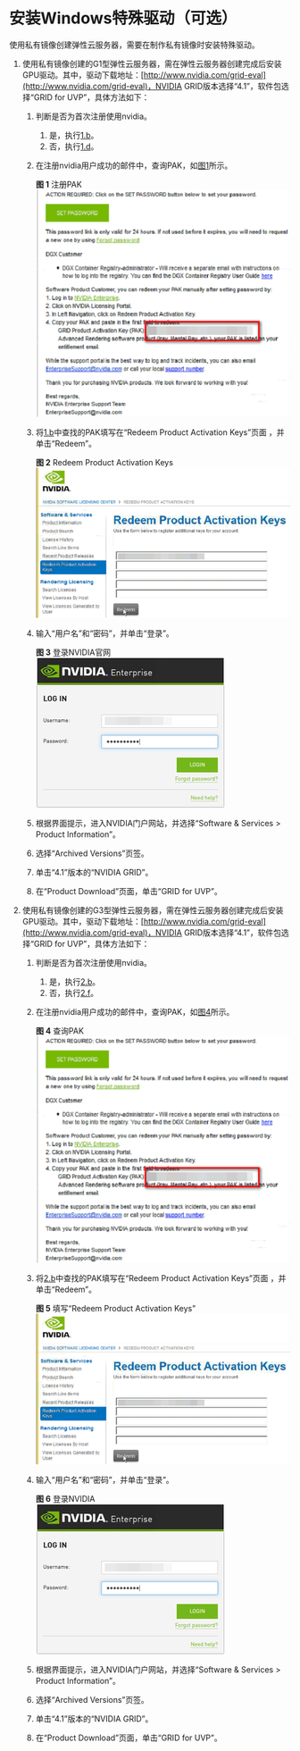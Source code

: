 # 安装Windows特殊驱动（可选）<a name="ZH-CN_TOPIC_0081795392"></a>

使用私有镜像创建弹性云服务器，需要在制作私有镜像时安装特殊驱动。

1.  使用私有镜像创建的G1型弹性云服务器，需在弹性云服务器创建完成后安装GPU驱动。其中，驱动下载地址：[http://www.nvidia.com/grid-eval](http://www.nvidia.com/grid-eval)，NVIDIA GRID版本选择“4.1”，软件包选择“GRID for UVP”，具体方法如下：
    1.  判断是否为首次注册使用nvidia。
        1.  是，执行[1.b](#zh-cn_topic_0097289624_zh-cn_topic_0035470098_li6493917120957)。
        2.  否，执行[1.d](#zh-cn_topic_0097289624_zh-cn_topic_0035470098_li31331234738)。

    2.  <a name="zh-cn_topic_0097289624_zh-cn_topic_0035470098_li6493917120957"></a>在注册nvidia用户成功的邮件中，查询PAK，如[图1](#zh-cn_topic_0097289624_zh-cn_topic_0035470098_fig4249148201328)所示。

        **图 1**  注册PAK<a name="zh-cn_topic_0097289624_zh-cn_topic_0035470098_fig4249148201328"></a>  
        ![](figures/注册PAK.png "注册PAK")

    3.  将[1.b](#zh-cn_topic_0097289624_zh-cn_topic_0035470098_li6493917120957)中查找的PAK填写在“Redeem Product Activation Keys”页面 ，并单击“Redeem”。

        **图 2**  Redeem Product Activation Keys<a name="zh-cn_topic_0097289624_zh-cn_topic_0035470098_fig66917708201838"></a>  
        ![](figures/Redeem-Product-Activation-Keys.png "Redeem-Product-Activation-Keys")

    4.  <a name="zh-cn_topic_0097289624_zh-cn_topic_0035470098_li31331234738"></a>输入“用户名”和“密码”，并单击“登录”。

        **图 3**  登录NVIDIA官网<a name="zh-cn_topic_0097289624_zh-cn_topic_0035470098_fig823115144396"></a>  
        ![](figures/登录NVIDIA官网.png "登录NVIDIA官网")

    5.  根据界面提示，进入NVIDIA门户网站，并选择“Software & Services \> Product Information”。
       
    6.  选择“Archived Versions”页签。
    7.  单击“4.1”版本的“NVIDIA GRID”。
    8.  在“Product Download”页面，单击“GRID for UVP”。

2.  使用私有镜像创建的G3型弹性云服务器，需在弹性云服务器创建完成后安装GPU驱动。其中，驱动下载地址：[http://www.nvidia.com/grid-eval](http://www.nvidia.com/grid-eval)，NVIDIA GRID版本选择“4.1”，软件包选择“GRID for UVP”，具体方法如下：
    1.  判断是否为首次注册使用nvidia。
        1.  是，执行[2.b](#zh-cn_topic_0097289624_li19648193452318)。
        2.  否，执行[2.f](#zh-cn_topic_0097289624_li66651834172318)。

    2.  <a name="zh-cn_topic_0097289624_li19648193452318"></a>在注册nvidia用户成功的邮件中，查询PAK，如[图4](#zh-cn_topic_0097289624_fig16651634162316)所示。

        **图 4**  查询PAK<a name="zh-cn_topic_0097289624_fig16651634162316"></a>  
        ![](figures/查询PAK.png "查询PAK")

    3.  将[2.b](#zh-cn_topic_0097289624_li19648193452318)中查找的PAK填写在“Redeem Product Activation Keys”页面 ，并单击“Redeem”。

        **图 5**  填写“Redeem Product Activation Keys”<a name="zh-cn_topic_0097289624_fig46596340231"></a>  
        ![](figures/填写-Redeem-Product-Activation-Keys.png "填写-Redeem-Product-Activation-Keys")

    4.  输入“用户名”和“密码”，并单击“登录”。

        **图 6**  登录NVIDIA<a name="zh-cn_topic_0097289624_fig9247959124312"></a>  
        ![](figures/登录NVIDIA.png "登录NVIDIA")

    5.  根据界面提示，进入NVIDIA门户网站，并选择“Software & Services \> Product Information”。

       

    6.  <a name="zh-cn_topic_0097289624_li66651834172318"></a>选择“Archived Versions”页签。
    7.  单击“4.1”版本的“NVIDIA GRID”。
    8.  在“Product Download”页面，单击“GRID for UVP”。


